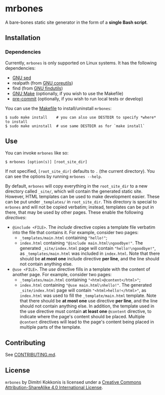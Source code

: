 # mrbones
A bare-bones static site generator in the form of a **single Bash script**.

## Installation
### Dependencies
Currently, `mrbones` is only supported on Linux systems. It has the following dependencies:
- [GNU sed](https://www.gnu.org/software/sed/)
- realpath (from [GNU coreutils](https://www.gnu.org/software/coreutils/))
- find (from [GNU findutils](https://www.gnu.org/software/findutils/))
- [GNU Make](https://www.gnu.org/software/make/) (optionally, if you wish to use the Makefile)
- [pre-commit](https://pre-commit.com/) (optionally, if you wish to run local tests or develop)

You can use the [Makefile](./Makefile) to install/uninstall `mrbones`:
```console
$ sudo make install    # you can also use DESTDIR to specify *where* to install
$ sudo make uninstall  # use same DESTDIR as for `make install`
```

## Use
You can invoke `mrbones` like so:
```console
$ mrbones [option(s)] [root_site_dir]
```
If not specified, `[root_site_dir]` defaults to `.` (the current directory). You can see the
options by running `mrbones --help`.

By default, `mrbones` will copy everything in the `root_site_dir` to a new directory called
`_site/`, which will contain the generated static site. However, HTML templates can be used to make
development easier. These can be put under `_templates/` in `root_site_dir`. This directory is
special to `mrbones` and will not be copied verbatim; instead, templates can be put in there, that
may be used by other pages. These enable the following _directives_:
- `@include <FILE>`. The _include_ directive copies a template file verbatim into the file that
  contains it. For example, consider two pages:
  - `_templates/main.html` containing `"hello!"`;
  - `index.html` containing `"@include main.html\ngoodbye!"`.
  The generated `_site/index.html` page will contain `"hello!\ngoodbye!"`, as
  `_templates/main.html` was included in `index.html`. Note that there should be **at most one**
  include directive **per line**, and the line should not contain anything else.
- `@use <FILE>`. The _use_ directive fills in a template with the content of another page. For
  example, consider two pages:
  - `_templates/main.html` containing `"<html>@content</html>"`;
  - `index.html` containing `"@use main.html\nhello!"`.
  The generated `_site/index.html` page will contain `"<html>hello!</html>"`, as `index.html` was
  used to fill the `_template/main.html` template. Note that there should be **at most one** use
  directive **per line**, and the line should not contain anything else. In addition, the template
  used in the use directive must contain **at least one** `@content` directive, to indicate where
  the page's content should be placed. Multiple `@content` directives will lead to the page's
  content being placed in multiple parts of the template.

## Contributing
See [CONTRIBUTING.md](./CONTRIBUTING.md).

## License
`mrbones` by Dimitri Kokkonis is licensed under a [Creative Commons Attribution-ShareAlike 4.0
International License](https://creativecommons.org/licenses/by-sa/4.0/).
